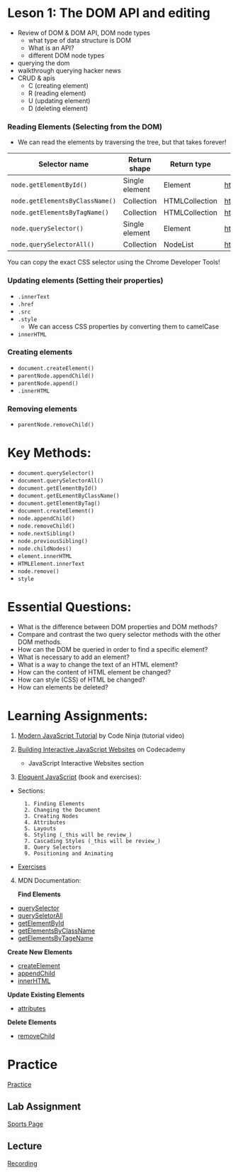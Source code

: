 # Leson 1: The DOM API and editing

- Review of DOM & DOM API, DOM node types
  - what type of data structure is DOM
  - What is an API?
  - different DOM node types
- querying the dom
- walkthrough querying hacker news
- CRUD & apis
  - C (creating element)
  - R (reading element)
  - U (updating element)
  - D (deleting element)

### Reading Elements (Selecting from the DOM)

- We can read the elements by traversing the tree, but that takes forever!

| Selector name                   | Return shape   | Return type    | Reference             | forEach? |
| ------------------------------- | -------------- | -------------- | --------------------- | -------- |
| `node.getElementById()`         | Single element | Element        | https://goo.gl/8cHGoy | N/A      |
| `node.getElementsByClassName()` | Collection     | HTMLCollection | https://goo.gl/qcAhcp | No       |
| `node.getElementsByTagName()`   | Collection     | HTMLCollection | https://goo.gl/QHozSh | No       |
| `node.querySelector()`          | Single element | Element        | https://goo.gl/6Pqbcc | N/A      |
| `node.querySelectorAll()`       | Collection     | NodeList       | https://goo.gl/vTfXza | Yes      |

You can copy the exact CSS selector using the Chrome Developer Tools!

### Updating elements (Setting their properties)

- `.innerText`
- `.href`
- `.src`
- `.style`
  - We can access CSS properties by converting them to camelCase
- `innerHTML`

### Creating elements

- `document.createElement()`
- `parentNode.appendChild()`
- `parentNode.append()`
- `.innerHTML`

### Removing elements

- `parentNode.removeChild()`

# Key Methods:

- `document.querySelector()`
- `document.querySelectorAll()`
- `document.getElementById()`
- `document.getELementByClassName()`
- `document.getElementByTag()`
- `document.createElement()`
- `node.appendChild()`
- `node.removeChild()`
- `node.nextSibling()`
- `node.previousSibling()`
- `node.childNodes()`
- `element.innerHTML`
- `HTMLElement.innerText`
- `node.remove()`
- `style`

# Essential Questions:

- What is the difference between DOM properties and DOM methods?
- Compare and contrast the two query selector methods with the other DOM methods.
- How can the DOM be queried in order to find a specific element?
- What is necessary to add an element?
- What is a way to change the text of an HTML element?
- How can the content of HTML element be changed?
- How can style (CSS) of HTML be changed?
- How can elements be deleted?

# Learning Assignments:

1. [Modern JavaScript Tutorial](https://youtu.be/wKBu_dEaF9E) by Code Ninja (tutorial video)

2. [Building Interactive JavaScript Websites](https://www.codecademy.com/learn/build-interactive-websites) on Codecademy

   - JavaScript Interactive Websites section

3. [Eloquent JavaScript](https://eloquentjavascript.net/14_dom.html#h_jS5BEpmLY0) (book and exercises):

- Sections:

        1. Finding Elements
        2. Changing the Document
        3. Creating Nodes
        4. Attributes
        5. Layouts
        6. Styling (_this will be review_)
        7. Cascading Styles (_this will be review_)
        8. Query Selectors
        9. Positioning and Animating

- [Exercises](https://eloquentjavascript.net/14_dom.html#h_TcUD2vzyMe)

4. MDN Documentation:

   **Find Elements**

- [querySelector](https://developer.mozilla.org/en-US/docs/Web/API/Document/querySelector)
- [querySeletorAll](https://developer.mozilla.org/en-US/docs/Web/API/Document/querySelectorAll)
- [getElementById](https://developer.mozilla.org/en-US/docs/Web/API/Document/getElementById)
- [getElementsByClassName](https://developer.mozilla.org/en-US/docs/Web/API/Document/getElementsByClassName)
- [getElementsByTageName](https://developer.mozilla.org/en-US/docs/Web/API/Element/getElementsByTagName)

**Create New Elements**

- [createElement](https://developer.mozilla.org/en-US/docs/Web/API/Document/createElement)
- [appendChild](https://developer.mozilla.org/en-US/docs/Web/API/Node/appendChild)
- [innerHTML](https://developer.mozilla.org/en-US/docs/Web/API/Element/innerHTML)

**Update Existing Elements**

- [attributes](https://developer.mozilla.org/en-US/docs/Web/API/Element/attributes)

**Delete Elements**

- [removeChild](https://developer.mozilla.org/en-US/docs/Web/API/Node/removeChild)

# Practice

[Practice](./practice)

## Lab Assignment

[Sports Page](https://classroom.github.com/a/prblzCGo)


## Lecture

[Recording](https://us02web.zoom.us/rec/share/9L-dlwqgHrC5J_eoM0zSVDR6DpZGsiY4ERnM21nEUiVNFe3VLaQPAkJ5Y_SMbDPt.6pTeaeYWqubL-vto )